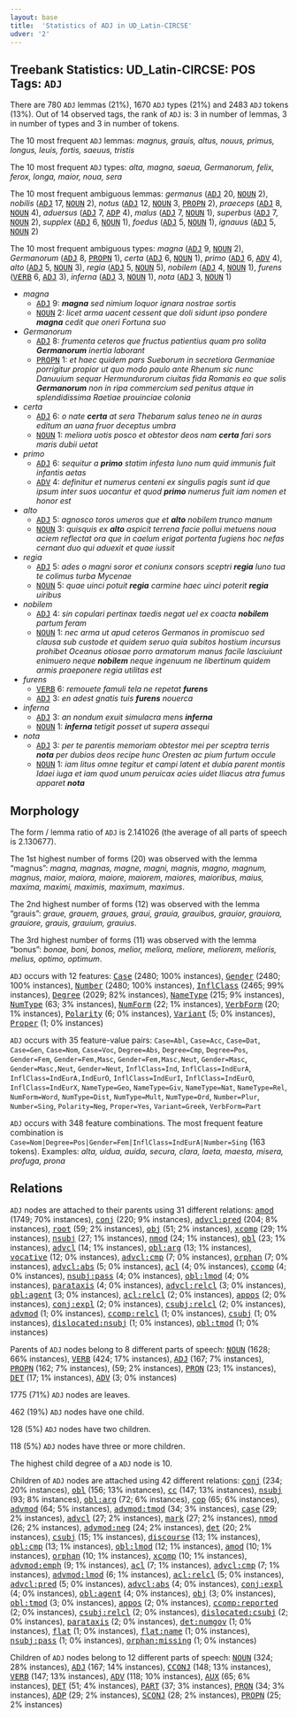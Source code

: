 ```yaml
---
layout: base
title:  'Statistics of ADJ in UD_Latin-CIRCSE'
udver: '2'
---
```


## Treebank Statistics: UD_Latin-CIRCSE: POS Tags: `ADJ`

There are 780 `ADJ` lemmas (21%), 1670 `ADJ` types (21%) and 2483 `ADJ` tokens (13%).
Out of 14 observed tags, the rank of `ADJ` is: 3 in number of lemmas, 3 in number of types and 3 in number of tokens.

The 10 most frequent `ADJ` lemmas: <em>magnus, grauis, altus, nouus, primus, longus, leuis, fortis, saeuus, tristis</em>

The 10 most frequent `ADJ` types:  <em>alta, magna, saeua, Germanorum, felix, ferox, longa, maior, noua, sera</em>

The 10 most frequent ambiguous lemmas: <em>germanus</em> (<tt><a href="la_circse-pos-ADJ.html">ADJ</a></tt> 20, <tt><a href="la_circse-pos-NOUN.html">NOUN</a></tt> 2), <em>nobilis</em> (<tt><a href="la_circse-pos-ADJ.html">ADJ</a></tt> 17, <tt><a href="la_circse-pos-NOUN.html">NOUN</a></tt> 2), <em>notus</em> (<tt><a href="la_circse-pos-ADJ.html">ADJ</a></tt> 12, <tt><a href="la_circse-pos-NOUN.html">NOUN</a></tt> 3, <tt><a href="la_circse-pos-PROPN.html">PROPN</a></tt> 2), <em>praeceps</em> (<tt><a href="la_circse-pos-ADJ.html">ADJ</a></tt> 8, <tt><a href="la_circse-pos-NOUN.html">NOUN</a></tt> 4), <em>aduersus</em> (<tt><a href="la_circse-pos-ADJ.html">ADJ</a></tt> 7, <tt><a href="la_circse-pos-ADP.html">ADP</a></tt> 4), <em>malus</em> (<tt><a href="la_circse-pos-ADJ.html">ADJ</a></tt> 7, <tt><a href="la_circse-pos-NOUN.html">NOUN</a></tt> 1), <em>superbus</em> (<tt><a href="la_circse-pos-ADJ.html">ADJ</a></tt> 7, <tt><a href="la_circse-pos-NOUN.html">NOUN</a></tt> 2), <em>supplex</em> (<tt><a href="la_circse-pos-ADJ.html">ADJ</a></tt> 6, <tt><a href="la_circse-pos-NOUN.html">NOUN</a></tt> 1), <em>foedus</em> (<tt><a href="la_circse-pos-ADJ.html">ADJ</a></tt> 5, <tt><a href="la_circse-pos-NOUN.html">NOUN</a></tt> 1), <em>ignauus</em> (<tt><a href="la_circse-pos-ADJ.html">ADJ</a></tt> 5, <tt><a href="la_circse-pos-NOUN.html">NOUN</a></tt> 2)

The 10 most frequent ambiguous types:  <em>magna</em> (<tt><a href="la_circse-pos-ADJ.html">ADJ</a></tt> 9, <tt><a href="la_circse-pos-NOUN.html">NOUN</a></tt> 2), <em>Germanorum</em> (<tt><a href="la_circse-pos-ADJ.html">ADJ</a></tt> 8, <tt><a href="la_circse-pos-PROPN.html">PROPN</a></tt> 1), <em>certa</em> (<tt><a href="la_circse-pos-ADJ.html">ADJ</a></tt> 6, <tt><a href="la_circse-pos-NOUN.html">NOUN</a></tt> 1), <em>primo</em> (<tt><a href="la_circse-pos-ADJ.html">ADJ</a></tt> 6, <tt><a href="la_circse-pos-ADV.html">ADV</a></tt> 4), <em>alto</em> (<tt><a href="la_circse-pos-ADJ.html">ADJ</a></tt> 5, <tt><a href="la_circse-pos-NOUN.html">NOUN</a></tt> 3), <em>regia</em> (<tt><a href="la_circse-pos-ADJ.html">ADJ</a></tt> 5, <tt><a href="la_circse-pos-NOUN.html">NOUN</a></tt> 5), <em>nobilem</em> (<tt><a href="la_circse-pos-ADJ.html">ADJ</a></tt> 4, <tt><a href="la_circse-pos-NOUN.html">NOUN</a></tt> 1), <em>furens</em> (<tt><a href="la_circse-pos-VERB.html">VERB</a></tt> 6, <tt><a href="la_circse-pos-ADJ.html">ADJ</a></tt> 3), <em>inferna</em> (<tt><a href="la_circse-pos-ADJ.html">ADJ</a></tt> 3, <tt><a href="la_circse-pos-NOUN.html">NOUN</a></tt> 1), <em>nota</em> (<tt><a href="la_circse-pos-ADJ.html">ADJ</a></tt> 3, <tt><a href="la_circse-pos-NOUN.html">NOUN</a></tt> 1)


* <em>magna</em>
  * <tt><a href="la_circse-pos-ADJ.html">ADJ</a></tt> 9: <em><b>magna</b> sed nimium loquor ignara nostrae sortis</em>
  * <tt><a href="la_circse-pos-NOUN.html">NOUN</a></tt> 2: <em>licet arma uacent cessent que doli sidunt ipso pondere <b>magna</b> cedit que oneri Fortuna suo</em>
* <em>Germanorum</em>
  * <tt><a href="la_circse-pos-ADJ.html">ADJ</a></tt> 8: <em>frumenta ceteros que fructus patientius quam pro solita <b>Germanorum</b> inertia laborant</em>
  * <tt><a href="la_circse-pos-PROPN.html">PROPN</a></tt> 1: <em>et haec quidem pars Sueborum in secretiora Germaniae porrigitur propior ut quo modo paulo ante Rhenum sic nunc Danuuium sequar Hermundurorum ciuitas fida Romanis eo que solis <b>Germanorum</b> non in ripa commercium sed penitus atque in splendidissima Raetiae prouinciae colonia</em>
* <em>certa</em>
  * <tt><a href="la_circse-pos-ADJ.html">ADJ</a></tt> 6: <em>o nate <b>certa</b> at sera Thebarum salus teneo ne in auras editum an uana fruor deceptus umbra</em>
  * <tt><a href="la_circse-pos-NOUN.html">NOUN</a></tt> 1: <em>meliora uotis posco et obtestor deos nam <b>certa</b> fari sors maris dubii uetat</em>
* <em>primo</em>
  * <tt><a href="la_circse-pos-ADJ.html">ADJ</a></tt> 6: <em>sequitur a <b>primo</b> statim infesta Iuno num quid immunis fuit infantis aetas</em>
  * <tt><a href="la_circse-pos-ADV.html">ADV</a></tt> 4: <em>definitur et numerus centeni ex singulis pagis sunt id que ipsum inter suos uocantur et quod <b>primo</b> numerus fuit iam nomen et honor est</em>
* <em>alto</em>
  * <tt><a href="la_circse-pos-ADJ.html">ADJ</a></tt> 5: <em>agnosco toros umeros que et <b>alto</b> nobilem trunco manum</em>
  * <tt><a href="la_circse-pos-NOUN.html">NOUN</a></tt> 3: <em>quisquis ex <b>alto</b> aspicit terrena facie pollui metuens noua aciem reflectat ora que in caelum erigat portenta fugiens hoc nefas cernant duo qui aduexit et quae iussit</em>
* <em>regia</em>
  * <tt><a href="la_circse-pos-ADJ.html">ADJ</a></tt> 5: <em>ades o magni soror et coniunx consors sceptri <b>regia</b> Iuno tua te colimus turba Mycenae</em>
  * <tt><a href="la_circse-pos-NOUN.html">NOUN</a></tt> 5: <em>quae uinci potuit <b>regia</b> carmine haec uinci poterit <b>regia</b> uiribus</em>
* <em>nobilem</em>
  * <tt><a href="la_circse-pos-ADJ.html">ADJ</a></tt> 4: <em>sin copulari pertinax taedis negat uel ex coacta <b>nobilem</b> partum feram</em>
  * <tt><a href="la_circse-pos-NOUN.html">NOUN</a></tt> 1: <em>nec arma ut apud ceteros Germanos in promiscuo sed clausa sub custode et quidem seruo quia subitos hostium incursus prohibet Oceanus otiosae porro armatorum manus facile lasciuiunt enimuero neque <b>nobilem</b> neque ingenuum ne libertinum quidem armis praeponere regia utilitas est</em>
* <em>furens</em>
  * <tt><a href="la_circse-pos-VERB.html">VERB</a></tt> 6: <em>remouete famuli tela ne repetat <b>furens</b></em>
  * <tt><a href="la_circse-pos-ADJ.html">ADJ</a></tt> 3: <em>en adest gnatis tuis <b>furens</b> nouerca</em>
* <em>inferna</em>
  * <tt><a href="la_circse-pos-ADJ.html">ADJ</a></tt> 3: <em>an nondum exuit simulacra mens <b>inferna</b></em>
  * <tt><a href="la_circse-pos-NOUN.html">NOUN</a></tt> 1: <em><b>inferna</b> tetigit posset ut supera assequi</em>
* <em>nota</em>
  * <tt><a href="la_circse-pos-ADJ.html">ADJ</a></tt> 3: <em>per te parentis memoriam obtestor mei per sceptra terris <b>nota</b> per dubios deos recipe hunc Oresten ac pium furtum occule</em>
  * <tt><a href="la_circse-pos-NOUN.html">NOUN</a></tt> 1: <em>iam litus omne tegitur et campi latent et dubia parent montis Idaei iuga et iam quod unum peruicax acies uidet Iliacus atra fumus apparet <b>nota</b></em>

## Morphology

The form / lemma ratio of `ADJ` is 2.141026 (the average of all parts of speech is 2.130677).

The 1st highest number of forms (20) was observed with the lemma “magnus”: <em>magna, magnas, magne, magni, magnis, magno, magnum, magnus, maior, maiora, maiore, maiorem, maiores, maioribus, maius, maxima, maximi, maximis, maximum, maximus</em>.

The 2nd highest number of forms (12) was observed with the lemma “grauis”: <em>graue, grauem, graues, graui, grauia, grauibus, grauior, grauiora, grauiore, grauis, grauium, grauius</em>.

The 3rd highest number of forms (11) was observed with the lemma “bonus”: <em>bonae, boni, bonos, melior, meliora, meliore, meliorem, melioris, melius, optimo, optimum</em>.

`ADJ` occurs with 12 features: <tt><a href="la_circse-feat-Case.html">Case</a></tt> (2480; 100% instances), <tt><a href="la_circse-feat-Gender.html">Gender</a></tt> (2480; 100% instances), <tt><a href="la_circse-feat-Number.html">Number</a></tt> (2480; 100% instances), <tt><a href="la_circse-feat-InflClass.html">InflClass</a></tt> (2465; 99% instances), <tt><a href="la_circse-feat-Degree.html">Degree</a></tt> (2029; 82% instances), <tt><a href="la_circse-feat-NameType.html">NameType</a></tt> (215; 9% instances), <tt><a href="la_circse-feat-NumType.html">NumType</a></tt> (63; 3% instances), <tt><a href="la_circse-feat-NumForm.html">NumForm</a></tt> (22; 1% instances), <tt><a href="la_circse-feat-VerbForm.html">VerbForm</a></tt> (20; 1% instances), <tt><a href="la_circse-feat-Polarity.html">Polarity</a></tt> (6; 0% instances), <tt><a href="la_circse-feat-Variant.html">Variant</a></tt> (5; 0% instances), <tt><a href="la_circse-feat-Proper.html">Proper</a></tt> (1; 0% instances)

`ADJ` occurs with 35 feature-value pairs: `Case=Abl`, `Case=Acc`, `Case=Dat`, `Case=Gen`, `Case=Nom`, `Case=Voc`, `Degree=Abs`, `Degree=Cmp`, `Degree=Pos`, `Gender=Fem`, `Gender=Fem,Masc`, `Gender=Fem,Masc,Neut`, `Gender=Masc`, `Gender=Masc,Neut`, `Gender=Neut`, `InflClass=Ind`, `InflClass=IndEurA`, `InflClass=IndEurA,IndEurO`, `InflClass=IndEurI`, `InflClass=IndEurO`, `InflClass=IndEurX`, `NameType=Geo`, `NameType=Giv`, `NameType=Nat`, `NameType=Rel`, `NumForm=Word`, `NumType=Dist`, `NumType=Mult`, `NumType=Ord`, `Number=Plur`, `Number=Sing`, `Polarity=Neg`, `Proper=Yes`, `Variant=Greek`, `VerbForm=Part`

`ADJ` occurs with 348 feature combinations.
The most frequent feature combination is `Case=Nom|Degree=Pos|Gender=Fem|InflClass=IndEurA|Number=Sing` (163 tokens).
Examples: <em>alta, uidua, auida, secura, clara, laeta, maesta, misera, profuga, prona</em>


## Relations

`ADJ` nodes are attached to their parents using 31 different relations: <tt><a href="la_circse-dep-amod.html">amod</a></tt> (1749; 70% instances), <tt><a href="la_circse-dep-conj.html">conj</a></tt> (220; 9% instances), <tt><a href="la_circse-dep-advcl-pred.html">advcl:pred</a></tt> (204; 8% instances), <tt><a href="la_circse-dep-root.html">root</a></tt> (59; 2% instances), <tt><a href="la_circse-dep-obj.html">obj</a></tt> (51; 2% instances), <tt><a href="la_circse-dep-xcomp.html">xcomp</a></tt> (29; 1% instances), <tt><a href="la_circse-dep-nsubj.html">nsubj</a></tt> (27; 1% instances), <tt><a href="la_circse-dep-nmod.html">nmod</a></tt> (24; 1% instances), <tt><a href="la_circse-dep-obl.html">obl</a></tt> (23; 1% instances), <tt><a href="la_circse-dep-advcl.html">advcl</a></tt> (14; 1% instances), <tt><a href="la_circse-dep-obl-arg.html">obl:arg</a></tt> (13; 1% instances), <tt><a href="la_circse-dep-vocative.html">vocative</a></tt> (12; 0% instances), <tt><a href="la_circse-dep-advcl-cmp.html">advcl:cmp</a></tt> (7; 0% instances), <tt><a href="la_circse-dep-orphan.html">orphan</a></tt> (7; 0% instances), <tt><a href="la_circse-dep-advcl-abs.html">advcl:abs</a></tt> (5; 0% instances), <tt><a href="la_circse-dep-acl.html">acl</a></tt> (4; 0% instances), <tt><a href="la_circse-dep-ccomp.html">ccomp</a></tt> (4; 0% instances), <tt><a href="la_circse-dep-nsubj-pass.html">nsubj:pass</a></tt> (4; 0% instances), <tt><a href="la_circse-dep-obl-lmod.html">obl:lmod</a></tt> (4; 0% instances), <tt><a href="la_circse-dep-parataxis.html">parataxis</a></tt> (4; 0% instances), <tt><a href="la_circse-dep-advcl-relcl.html">advcl:relcl</a></tt> (3; 0% instances), <tt><a href="la_circse-dep-obl-agent.html">obl:agent</a></tt> (3; 0% instances), <tt><a href="la_circse-dep-acl-relcl.html">acl:relcl</a></tt> (2; 0% instances), <tt><a href="la_circse-dep-appos.html">appos</a></tt> (2; 0% instances), <tt><a href="la_circse-dep-conj-expl.html">conj:expl</a></tt> (2; 0% instances), <tt><a href="la_circse-dep-csubj-relcl.html">csubj:relcl</a></tt> (2; 0% instances), <tt><a href="la_circse-dep-advmod.html">advmod</a></tt> (1; 0% instances), <tt><a href="la_circse-dep-ccomp-relcl.html">ccomp:relcl</a></tt> (1; 0% instances), <tt><a href="la_circse-dep-csubj.html">csubj</a></tt> (1; 0% instances), <tt><a href="la_circse-dep-dislocated-nsubj.html">dislocated:nsubj</a></tt> (1; 0% instances), <tt><a href="la_circse-dep-obl-tmod.html">obl:tmod</a></tt> (1; 0% instances)

Parents of `ADJ` nodes belong to 8 different parts of speech: <tt><a href="la_circse-pos-NOUN.html">NOUN</a></tt> (1628; 66% instances), <tt><a href="la_circse-pos-VERB.html">VERB</a></tt> (424; 17% instances), <tt><a href="la_circse-pos-ADJ.html">ADJ</a></tt> (167; 7% instances), <tt><a href="la_circse-pos-PROPN.html">PROPN</a></tt> (162; 7% instances),  (59; 2% instances), <tt><a href="la_circse-pos-PRON.html">PRON</a></tt> (23; 1% instances), <tt><a href="la_circse-pos-DET.html">DET</a></tt> (17; 1% instances), <tt><a href="la_circse-pos-ADV.html">ADV</a></tt> (3; 0% instances)

1775 (71%) `ADJ` nodes are leaves.

462 (19%) `ADJ` nodes have one child.

128 (5%) `ADJ` nodes have two children.

118 (5%) `ADJ` nodes have three or more children.

The highest child degree of a `ADJ` node is 10.

Children of `ADJ` nodes are attached using 42 different relations: <tt><a href="la_circse-dep-conj.html">conj</a></tt> (234; 20% instances), <tt><a href="la_circse-dep-obl.html">obl</a></tt> (156; 13% instances), <tt><a href="la_circse-dep-cc.html">cc</a></tt> (147; 13% instances), <tt><a href="la_circse-dep-nsubj.html">nsubj</a></tt> (93; 8% instances), <tt><a href="la_circse-dep-obl-arg.html">obl:arg</a></tt> (72; 6% instances), <tt><a href="la_circse-dep-cop.html">cop</a></tt> (65; 6% instances), <tt><a href="la_circse-dep-advmod.html">advmod</a></tt> (64; 5% instances), <tt><a href="la_circse-dep-advmod-tmod.html">advmod:tmod</a></tt> (34; 3% instances), <tt><a href="la_circse-dep-case.html">case</a></tt> (29; 2% instances), <tt><a href="la_circse-dep-advcl.html">advcl</a></tt> (27; 2% instances), <tt><a href="la_circse-dep-mark.html">mark</a></tt> (27; 2% instances), <tt><a href="la_circse-dep-nmod.html">nmod</a></tt> (26; 2% instances), <tt><a href="la_circse-dep-advmod-neg.html">advmod:neg</a></tt> (24; 2% instances), <tt><a href="la_circse-dep-det.html">det</a></tt> (20; 2% instances), <tt><a href="la_circse-dep-csubj.html">csubj</a></tt> (15; 1% instances), <tt><a href="la_circse-dep-discourse.html">discourse</a></tt> (13; 1% instances), <tt><a href="la_circse-dep-obl-cmp.html">obl:cmp</a></tt> (13; 1% instances), <tt><a href="la_circse-dep-obl-lmod.html">obl:lmod</a></tt> (12; 1% instances), <tt><a href="la_circse-dep-amod.html">amod</a></tt> (10; 1% instances), <tt><a href="la_circse-dep-orphan.html">orphan</a></tt> (10; 1% instances), <tt><a href="la_circse-dep-xcomp.html">xcomp</a></tt> (10; 1% instances), <tt><a href="la_circse-dep-advmod-emph.html">advmod:emph</a></tt> (9; 1% instances), <tt><a href="la_circse-dep-acl.html">acl</a></tt> (7; 1% instances), <tt><a href="la_circse-dep-advcl-cmp.html">advcl:cmp</a></tt> (7; 1% instances), <tt><a href="la_circse-dep-advmod-lmod.html">advmod:lmod</a></tt> (6; 1% instances), <tt><a href="la_circse-dep-acl-relcl.html">acl:relcl</a></tt> (5; 0% instances), <tt><a href="la_circse-dep-advcl-pred.html">advcl:pred</a></tt> (5; 0% instances), <tt><a href="la_circse-dep-advcl-abs.html">advcl:abs</a></tt> (4; 0% instances), <tt><a href="la_circse-dep-conj-expl.html">conj:expl</a></tt> (4; 0% instances), <tt><a href="la_circse-dep-obl-agent.html">obl:agent</a></tt> (4; 0% instances), <tt><a href="la_circse-dep-obj.html">obj</a></tt> (3; 0% instances), <tt><a href="la_circse-dep-obl-tmod.html">obl:tmod</a></tt> (3; 0% instances), <tt><a href="la_circse-dep-appos.html">appos</a></tt> (2; 0% instances), <tt><a href="la_circse-dep-ccomp-reported.html">ccomp:reported</a></tt> (2; 0% instances), <tt><a href="la_circse-dep-csubj-relcl.html">csubj:relcl</a></tt> (2; 0% instances), <tt><a href="la_circse-dep-dislocated-csubj.html">dislocated:csubj</a></tt> (2; 0% instances), <tt><a href="la_circse-dep-parataxis.html">parataxis</a></tt> (2; 0% instances), <tt><a href="la_circse-dep-det-numgov.html">det:numgov</a></tt> (1; 0% instances), <tt><a href="la_circse-dep-flat.html">flat</a></tt> (1; 0% instances), <tt><a href="la_circse-dep-flat-name.html">flat:name</a></tt> (1; 0% instances), <tt><a href="la_circse-dep-nsubj-pass.html">nsubj:pass</a></tt> (1; 0% instances), <tt><a href="la_circse-dep-orphan-missing.html">orphan:missing</a></tt> (1; 0% instances)

Children of `ADJ` nodes belong to 12 different parts of speech: <tt><a href="la_circse-pos-NOUN.html">NOUN</a></tt> (324; 28% instances), <tt><a href="la_circse-pos-ADJ.html">ADJ</a></tt> (167; 14% instances), <tt><a href="la_circse-pos-CCONJ.html">CCONJ</a></tt> (148; 13% instances), <tt><a href="la_circse-pos-VERB.html">VERB</a></tt> (147; 13% instances), <tt><a href="la_circse-pos-ADV.html">ADV</a></tt> (118; 10% instances), <tt><a href="la_circse-pos-AUX.html">AUX</a></tt> (65; 6% instances), <tt><a href="la_circse-pos-DET.html">DET</a></tt> (51; 4% instances), <tt><a href="la_circse-pos-PART.html">PART</a></tt> (37; 3% instances), <tt><a href="la_circse-pos-PRON.html">PRON</a></tt> (34; 3% instances), <tt><a href="la_circse-pos-ADP.html">ADP</a></tt> (29; 2% instances), <tt><a href="la_circse-pos-SCONJ.html">SCONJ</a></tt> (28; 2% instances), <tt><a href="la_circse-pos-PROPN.html">PROPN</a></tt> (25; 2% instances)

